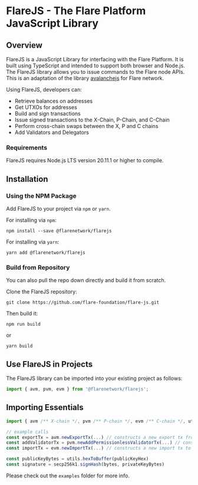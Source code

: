 # FlareJS - The Flare Platform JavaScript Library

## Overview

FlareJS is a JavaScript Library for interfacing with the Flare Platform. It is built using TypeScript and intended to support both browser and Node.js. The FlareJS library allows you to issue commands to the Flare node APIs. This is an adaptation of the library [avalanchejs](https://github.com/ava-labs/avalanchejs) for Flare network.

Using FlareJS, developers can:

- Retrieve balances on addresses
- Get UTXOs for addresses
- Build and sign transactions
- Issue signed transactions to the X-Chain, P-Chain, and C-Chain
- Perform cross-chain swaps between the X, P and C chains
- Add Validators and Delegators

### Requirements

FlareJS requires Node.js LTS version 20.11.1 or higher to compile.

## Installation

### Using the NPM Package

Add FlareJS to your project via `npm` or `yarn`.

For installing via `npm`:

`npm install --save @flarenetwork/flarejs`

For installing via `yarn`:

`yarn add @flarenetwork/flarejs`

### Build from Repository

You can also pull the repo down directly and build it from scratch.

Clone the FlareJS repository:

`git clone https://github.com/flare-foundation/flare-js.git`

Then build it:

`npm run build`

or

`yarn build`

## Use FlareJS in Projects

The FlareJS library can be imported into your existing project as follows:

```ts
import { avm, pvm, evm } from '@flarenetwork/flarejs';
```

## Importing Essentials

```ts
import { avm /** X-chain */, pvm /** P-chain */, evm /** C-chain */, utils, secp256k1 } from "@flarenetwork/flarejs"

// example calls
const exportTx = avm.newExportTx(...) // constructs a new export tx from X
const addValidatorTx = pvm.newAddPermissionlessValidatorTx(...) // constructs a new add validator tx on P
const importTx = evm.newImportTx(...) // constructs a new import tx to C

const publicKeyBytes = utils.hexToBuffer(publicKeyHex)
const signature = secp256k1.signHash(bytes, privateKeyBytes)
```

Please check out the `examples` folder for more info.
